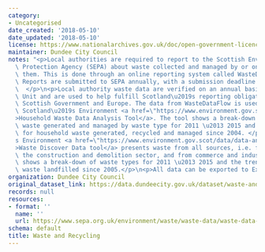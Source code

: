 ```yaml
---
category:
- Uncategorised
date_created: '2018-05-10'
date_updated: '2018-05-10'
license: https://www.nationalarchives.gov.uk/doc/open-government-licence/version/3/
maintainer: Dundee City Council
notes: "<p>Local authorities are required to report to the Scottish Environmental\
  \ Protection Agency (SEPA) about waste collected and managed by or on behalf of\
  \ them. This is done through an online reporting system called WasteDataFlow (WDF).\
  \ Reports are submitted to SEPA annually, with a submission deadline of 28 February.\
  \  </p>\n<p>Local authority waste data are verified on an annual basis by the Data\
  \ Unit and are used to help fulfill Scotland\u2019s reporting obligations to the\
  \ Scottish Government and Europe. The data from WasteDataFlow is used to populate\
  \ Scotland\u2019s Environment <a href=\"https://www.environment.gov.scot/data/data-analysis/household-waste/\"\
  >Household Waste Data Analysis Tool</a>. The tool shows a break-down of household\
  \ waste generated and managed by waste type for 2011 \u2013 2015 and the trends\
  \ for household waste generated, recycled and managed since 2004. </p>\n<p>The Scotland\u2019\
  s Environment <a href=\"https://www.environment.gov.scot/data/data-analysis/waste-from-all-sources/\"\
  >Waste Discover Data tool</a> presents waste from all sources, i.e. from households,\
  \ the construction and demolition sector, and from commerce and industry. The tool\
  \ shows a break-down of waste types for 2011 \u2013 2015 and the trend for Scottish\
  \ waste landfilled since 2005.</p>\n<p>All data can be exported to Excel if required.</p>"
organization: Dundee City Council
original_dataset_link: https://data.dundeecity.gov.uk/dataset/waste-and-recycling
records: null
resources:
- format: ''
  name: ''
  url: https://www.sepa.org.uk/environment/waste/waste-data/waste-data-reporting/waste-data-for-scotland/
schema: default
title: Waste and Recycling
---
```

